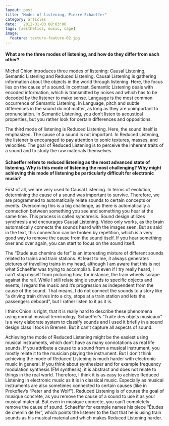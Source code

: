 ```yaml
---
layout: post
title: "Modes of listening, Pierre Schaeffer"
category: articles
date:   2012-01-03 08:03:00
tags: [aesthetics, music, cage]
image:
  feature: texture-feature-02.jpg
---
```


#### What are the three modes of listening, and how do they differ from each other?

Michel Chion introduces three modes of listening: Causal Listening, Semantic Listening and Reduced Listening. Causal Listening is gathering information about the objects in the world through listening. Here, the focus lies on the cause of a sound. In contrast, Semantic Listening deals with encoded information, which is transmitted by noises and which has to be decoded by the listener to make sense. Language is the most common occurrence of Semantic Listening. In Language, pitch and subtle differences in the sound do not matter, as long as they are unimportant to pronunciation. In Semantic Listening, you don’t listen to acoustical properties, but you rather look for certain differences and oppositions.

The third mode of listening is Reduced Listening. Here, the sound itself is emphasized. The cause of a sound is not important. In Reduced Listening, the listener is encouraged to pay attention to sonic textures, masses, and velocities. The goal of Reduced Listening is to perceive the inherent traits of a sound and to study the raw materials themselves.

#### Schaeffer refers to reduced listening as the most advanced state of listening.  Why is this mode of listening the most challenging?  Why might achieving this mode of listening be particularly difficult for electronic music?

First of all, we are very used to Causal Listening. In terms of evolution, determining the cause of a sound was important to survive. Therefore, we are programmed to automatically relate sounds to certain concepts or events. Overcoming this is a big challenge, as there is automatically a connection between something you see and something you hear at the same time. This process is called synchresis. Sound design utilizes synchresis and encourages Causal Listening. Video only works, as the brain automatically connects the sounds heard with the images seen. 
But as said in the text, this connection can be broken by repetition, which is a very good way to remove the cause from the sound itself. If you hear something over and over again, you can start to focus on the sound itself.

The “Étude aux chemins de fer” is an interesting mixture of different sounds related to trains and train stations. At least to me, it always generates pictures of travelling trains in my head, although I am aware that this is not what Schaeffer was trying to accomplish. But even if I try really heard, I can’t stop myself from picturing how, for instance, the train wheels scrape against the rail. While I still relate single sounds to specific objects and events, I regard the music and it’s progression as independent from the cause of the sound. That means, I do not connect the sounds to a story like “a driving train drives into a city, stops at a train station and lets the passengers deboard”, but I rather listen to it as it is.

I think Chion is right, that it is really hard to describe these phenomena using normal musical terminology. Schaeffer’s “Traite des objets musicaux” is a very elaborate system to classify sounds and I used it briefly in a sound design class I took in Bremen. But it can’t capture all aspects of sound.

Achieving the mode of Reduced Listening might be the easiest using musical instruments, which don’t have as many connotations as real life sounds. If you attribute a cause to a sound from a musical instrument, you mostly relate it to the musician playing the instrument. 
But I don’t think achieving the mode of Reduced Listening is much harder with electronic music in general. If you think about synthesizer and for example frequency modulation synthesis (FM synthesis), it is abstract and does not relate to things in the real world. Therefore, I think it is as easy to achieve Reduced Listening in electronic music as it is in classical music. Especially as musical instruments are also sometimes connected to certain causes (like in Prokofiev’s “Peter and the Wolf”). Reduced Listening is of course the goal of musique concrète, as you remove the cause of a sound to use it as your musical material. But even in musique concrète, you can’t completely remove the cause of sound. Schaeffer for example names his piece “Études de chemin de fer”, which points the listener to the fact that he is using train sounds as his musical material and which makes Reduced Listening harder.


